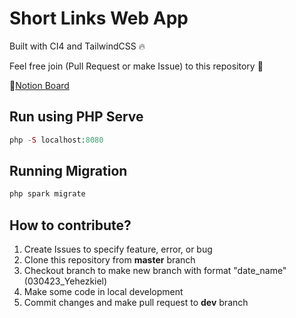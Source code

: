 # Short Links Web App

Built with CI4 and TailwindCSS 🔥

Feel free join (Pull Request or make Issue) to this repository 🤗

🔗[Notion Board](https://yehezkielermanto.notion.site/dac17c85c50c4cc7a9bb42a8372138a1?v=00a2f4f0bcdf4429aa51063472318328)

## Run using PHP Serve
```php 
php -S localhost:8080
```

## Running Migration
```php
php spark migrate
```

## How to contribute?
1. Create Issues to specify feature, error, or bug
2. Clone this repository from **master** branch
3. Checkout branch to make new branch with format "date_name" (030423_Yehezkiel)
4. Make some code in local development
5. Commit changes and make pull request to **dev** branch
